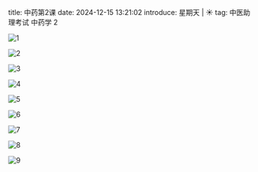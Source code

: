 title: 中药第2课
date: 2024-12-15 13:21:02
introduce: 星期天 | ☀️
tag: 中医助理考试 中药学 2

![1](/static/img/2024/12/10/9.jpg)

![2](/static/img/2024/12/10/10.jpg)

![3](/static/img/2024/12/10/11.jpg)

![4](/static/img/2024/12/10/12.jpg)

![5](/static/img/2024/12/10/13.jpg)

![6](/static/img/2024/12/10/14.jpg)

![7](/static/img/2024/12/10/15.jpg)

![8](/static/img/2024/12/10/16.jpg)

![9](/static/img/2024/12/10/16_17.jpg)

